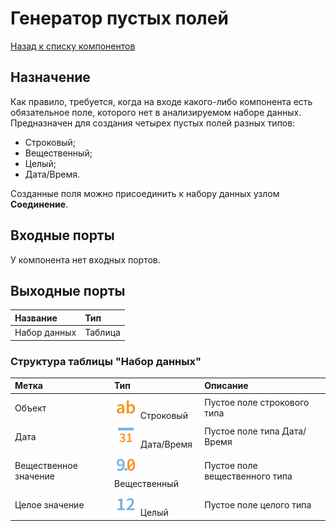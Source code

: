 # Генератор пустых полей

[Назад к списку компонентов](../README.md)

## Назначение

Как правило, требуется, когда на входе какого-либо компонента есть обязательное поле, которого нет в анализируемом наборе данных. Предназначен для создания четырех пустых полей разных типов:

* Строковый;
* Вещественный;
* Целый;
* Дата/Время.

Созданные поля можно присоединить к набору данных узлом **Соединение**.

## Входные порты

У компонента нет входных портов.

## Выходные порты

| Название                | Тип        |
|:------------------------|:-----------|
| Набор данных            | Таблица    |

### Структура таблицы "Набор данных"

| Метка                 | Тип                                    | Описание                       |
|:----------------------|:---------------------------------------|:-------------------------------|
| Объект                | ![](./img/string.svg) Строковый        | Пустое поле строкового типа    |
| Дата                  | ![](./img/datetime.svg) Дата/Время     | Пустое поле типа Дата/Время    |
| Вещественное значение | ![](./img/realnumber.svg) Вещественный | Пустое поле вещественного типа |
| Целое значение        | ![](./img/integer.svg) Целый           | Пустое поле целого типа        |
